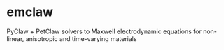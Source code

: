 emclaw
======

PyClaw + PetClaw solvers to Maxwell electrodynamic equations for non-linear, anisotropic and time-varying materials
